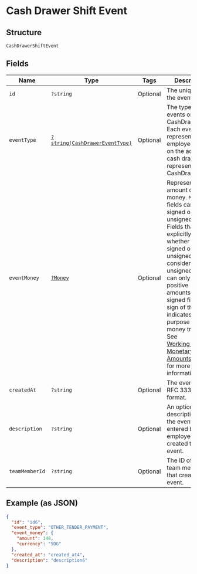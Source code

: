 
# Cash Drawer Shift Event

## Structure

`CashDrawerShiftEvent`

## Fields

| Name | Type | Tags | Description | Getter | Setter |
|  --- | --- | --- | --- | --- | --- |
| `id` | `?string` | Optional | The unique ID of the event. | getId(): ?string | setId(?string id): void |
| `eventType` | [`?string(CashDrawerEventType)`](../../doc/models/cash-drawer-event-type.md) | Optional | The types of events on a CashDrawerShift.<br>Each event type represents an employee action on the actual cash drawer<br>represented by a CashDrawerShift. | getEventType(): ?string | setEventType(?string eventType): void |
| `eventMoney` | [`?Money`](../../doc/models/money.md) | Optional | Represents an amount of money. `Money` fields can be signed or unsigned.<br>Fields that do not explicitly define whether they are signed or unsigned are<br>considered unsigned and can only hold positive amounts. For signed fields, the<br>sign of the value indicates the purpose of the money transfer. See<br>[Working with Monetary Amounts](https://developer.squareup.com/docs/build-basics/working-with-monetary-amounts)<br>for more information. | getEventMoney(): ?Money | setEventMoney(?Money eventMoney): void |
| `createdAt` | `?string` | Optional | The event time in RFC 3339 format. | getCreatedAt(): ?string | setCreatedAt(?string createdAt): void |
| `description` | `?string` | Optional | An optional description of the event, entered by the employee that<br>created the event. | getDescription(): ?string | setDescription(?string description): void |
| `teamMemberId` | `?string` | Optional | The ID of the team member that created the event. | getTeamMemberId(): ?string | setTeamMemberId(?string teamMemberId): void |

## Example (as JSON)

```json
{
  "id": "id6",
  "event_type": "OTHER_TENDER_PAYMENT",
  "event_money": {
    "amount": 148,
    "currency": "SDG"
  },
  "created_at": "created_at4",
  "description": "description6"
}
```

